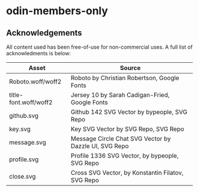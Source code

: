 # odin-members-only

## Acknowledgements

All content used has been free-of-use for non-commercial uses. A full list of acknowledments is below:

| Asset | Source |
| ------ | ------ |
| Roboto.woff/woff2 | Roboto by Christian Robertson, Google Fonts |
| title-font.woff/woff2 | Jersey 10 by Sarah Cadigan-Fried, Google Fonts |
| github.svg | Github 142 SVG Vector by bypeople, SVG Repo |
| key.svg | Key SVG Vector by SVG Repo, SVG Repo |
| message.svg | Message Circle Chat SVG Vector by Dazzle UI, SVG Repo |
| profile.svg | Profile 1336 SVG Vector, by bypeople, SVG Repo |
| close.svg | Cross SVG Vector, by Konstantin Filatov, SVG Repo |